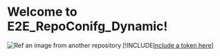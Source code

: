 # Welcome to E2E_RepoConifg_Dynamic!
![Ref an image from another repository](E2E_DocsBranch_Dynamic/Image/testImage.png)
[!INCLUDE[Include a token here](token/E2E_DocsBranch_Dynamic/Token/testToken.md)]
